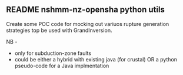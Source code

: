 ## README nshmm-nz-opensha python utils

Create some POC code for mocking out variuos rupture generation strategies top be used with GrandInversion.

NB -

  - only for subduction-zone faults
  - could be either a hybrid with existing java (for crustal) OR a python pseudo-code for a Java implmentation